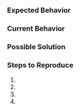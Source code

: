 <!-- Provide a general summary of the issue in the title above. -->
<!-- Issues are for reporting bugs or problems only. If you have a feature request, please write in the forums. -->

### Expected Behavior
<!-- Tell us what should happen. -->

### Current Behavior
<!-- Tell us what happens instead of the expected behavior. -->

### Possible Solution
<!-- Think you have a solution? Let us know! -->

### Steps to Reproduce
<!-- Provide a link to a live example, or a set of steps to reproduce -->
<!-- this bug. Issue will be closed/ignored if missing. -->
1.
2.
3.
4.